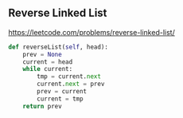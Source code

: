 ## Reverse Linked List

https://leetcode.com/problems/reverse-linked-list/

```python
def reverseList(self, head):
    prev = None
    current = head
    while current:
        tmp = current.next
        current.next = prev
        prev = current
        current = tmp
    return prev
```    
